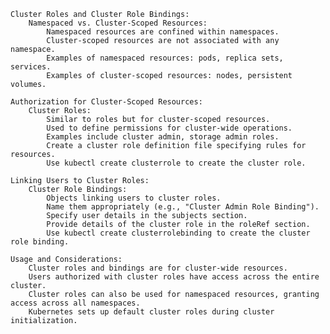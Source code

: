     Cluster Roles and Cluster Role Bindings:
        Namespaced vs. Cluster-Scoped Resources:
            Namespaced resources are confined within namespaces.
            Cluster-scoped resources are not associated with any namespace.
            Examples of namespaced resources: pods, replica sets, services.
            Examples of cluster-scoped resources: nodes, persistent volumes.

    Authorization for Cluster-Scoped Resources:
        Cluster Roles:
            Similar to roles but for cluster-scoped resources.
            Used to define permissions for cluster-wide operations.
            Examples include cluster admin, storage admin roles.
            Create a cluster role definition file specifying rules for resources.
            Use kubectl create clusterrole to create the cluster role.

    Linking Users to Cluster Roles:
        Cluster Role Bindings:
            Objects linking users to cluster roles.
            Name them appropriately (e.g., "Cluster Admin Role Binding").
            Specify user details in the subjects section.
            Provide details of the cluster role in the roleRef section.
            Use kubectl create clusterrolebinding to create the cluster role binding.

    Usage and Considerations:
        Cluster roles and bindings are for cluster-wide resources.
        Users authorized with cluster roles have access across the entire cluster.
        Cluster roles can also be used for namespaced resources, granting access across all namespaces.
        Kubernetes sets up default cluster roles during cluster initialization.